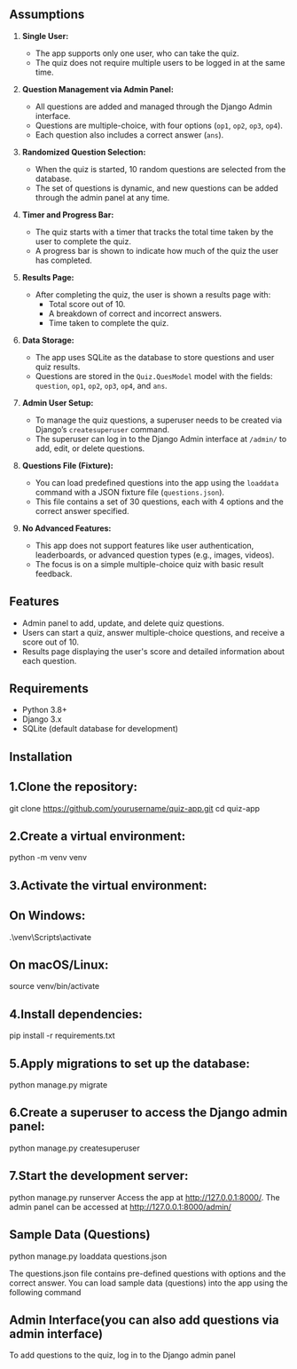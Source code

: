 
## Assumptions

1. **Single User:**
   - The app supports only one user, who can take the quiz.
   - The quiz does not require multiple users to be logged in at the same time.

2. **Question Management via Admin Panel:**
   - All questions are added and managed through the Django Admin interface.
   - Questions are multiple-choice, with four options (`op1`, `op2`, `op3`, `op4`).
   - Each question also includes a correct answer (`ans`).

3. **Randomized Question Selection:**
   - When the quiz is started, 10 random questions are selected from the database.
   - The set of questions is dynamic, and new questions can be added through the admin panel at any time.

4. **Timer and Progress Bar:**
   - The quiz starts with a timer that tracks the total time taken by the user to complete the quiz.
   - A progress bar is shown to indicate how much of the quiz the user has completed.

5. **Results Page:**
   - After completing the quiz, the user is shown a results page with:
     - Total score out of 10.
     - A breakdown of correct and incorrect answers.
     - Time taken to complete the quiz.

6. **Data Storage:**
   - The app uses SQLite as the database to store questions and user quiz results.
   - Questions are stored in the `Quiz.QuesModel` model with the fields: `question`, `op1`, `op2`, `op3`, `op4`, and `ans`.

7. **Admin User Setup:**
   - To manage the quiz questions, a superuser needs to be created via Django’s `createsuperuser` command.
   - The superuser can log in to the Django Admin interface at `/admin/` to add, edit, or delete questions.

8. **Questions File (Fixture):**
   - You can load predefined questions into the app using the `loaddata` command with a JSON fixture file (`questions.json`).
   - This file contains a set of 30 questions, each with 4 options and the correct answer specified.

9. **No Advanced Features:**
   - This app does not support features like user authentication, leaderboards, or advanced question types (e.g., images, videos).
   - The focus is on a simple multiple-choice quiz with basic result feedback.

## Features

- Admin panel to add, update, and delete quiz questions.
- Users can start a quiz, answer multiple-choice questions, and receive a score out of 10.
- Results page displaying the user's score and detailed information about each question.

## Requirements

- Python 3.8+
- Django 3.x
- SQLite (default database for development)

## Installation

## 1.Clone the repository:
git clone https://github.com/yourusername/quiz-app.git
cd quiz-app

## 2.Create a virtual environment:
python -m venv venv

## 3.Activate the virtual environment:
## On Windows:
  .\venv\Scripts\activate

## On macOS/Linux:
  source venv/bin/activate

## 4.Install dependencies:
pip install -r requirements.txt

## 5.Apply migrations to set up the database:
python manage.py migrate

## 6.Create a superuser to access the Django admin panel:
python manage.py createsuperuser

## 7.Start the development server:
python manage.py runserver
Access the app at http://127.0.0.1:8000/. The admin panel can be accessed at http://127.0.0.1:8000/admin/
 

## Sample Data (Questions)
python manage.py loaddata questions.json

The questions.json file contains pre-defined questions with options and the correct answer.
You can load sample data (questions) into the app using the following command

## Admin Interface(you can also add questions via admin interface)
To add questions to the quiz, log in to the Django admin panel

